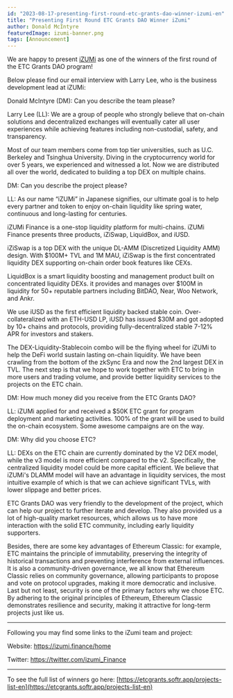 ```yaml
---
id: "2023-08-17-presenting-first-round-etc-grants-dao-winner-izumi-en"
title: "Presenting First Round ETC Grants DAO Winner iZumi"
author: Donald McIntyre
featuredImage: izumi-banner.png
tags: [Announcement]
---
```


We are happy to present [iZUMi](https://etcgrants.softr.app/project-details-en?recordId=recAgWpIfely1Btoc) as one of the winners of the first round of the ETC Grants DAO program!

Below please find our email interview with Larry Lee, who is the business development lead at iZUMi:

Donald McIntyre (DM): Can you describe the team please?

Larry Lee (LL): We are a group of people who strongly believe that on-chain solutions and decentralized exchanges will eventually cater all user experiences while achieving features including non-custodial, safety, and transparency. 

Most of our team members come from top tier universities, such as U.C. Berkeley and Tsinghua University. Diving in the cryptocurrency world for over 5 years, we experienced and witnessed a lot. Now we are distributed all over the world, dedicated to building a top DEX on multiple chains.

DM: Can you describe the project please?

LL: As our name “iZUMi” in Japanese signifies, our ultimate goal is to help every partner and token to enjoy on-chain liquidity like spring water, continuous and long-lasting for centuries.

iZUMi Finance is a one-stop liquidity platform for multi-chains. iZUMi Finance presents three products, iZiSwap, LiquidBox, and iUSD.

iZiSwap is a top DEX with the unique DL-AMM (Discretized Liquidity AMM) design. With $100M+ TVL and 1M MAU, iZiSwap is the first concentrated liquidity DEX supporting on-chain order book features like CEXs.

LiquidBox is a smart liquidity boosting and management product built on concentrated liquidity DEXs. it provides and manages over $100M in liquidity for 50+ reputable partners including BitDAO, Near, Woo Network, and Ankr.

We use iUSD as the first efficient liquidity backed stable coin. Over-collateralized with an ETH-USD LP, iUSD has issued $30M and got adopted by 10+ chains and protocols, providing fully-decentralized stable 7-12% APR for investors and stakers.

The DEX-Liquidity-Stablecoin combo will be the flying wheel for iZUMi to help the DeFi world sustain lasting on-chain liquidity. We have been crawling from the bottom of the zkSync Era and now the 2nd largest DEX in TVL. The next step is that we hope to work together with ETC to bring in more users and trading volume, and provide better liquidity services to the projects on the ETC chain.

DM: How much money did you receive from the ETC Grants DAO?

LL: iZUMi applied for and received a $50K ETC grant for program deployment and marketing activities. 100% of the grant will be used to build the on-chain ecosystem. Some awesome campaigns are on the way.
 
DM: Why did you choose ETC?

LL: DEXs on the ETC chain are currently dominated by the V2 DEX model, while the v3 model is more efficient compared to the v2. Specifically, the centralized liquidity model could be more capital efficient. We believe that iZUMi's DLAMM model will have an advantage in liquidity services, the most intuitive example of which is that we can achieve significant TVLs, with lower slippage and better prices.

ETC Grants DAO was very friendly to the development of the project, which can help our project to further iterate and develop. They also provided us a lot of high-quality market resources, which allows us to have more interaction with the solid ETC community, including early liquidity supporters. 

Besides, there are some key advantages of Ethereum Classic: for example, ETC maintains the principle of immutability, preserving the integrity of historical transactions and preventing interference from external influences. It is also a community-driven governance, we all know that Ethereum Classic relies on community governance, allowing participants to propose and vote on protocol upgrades, making it more democratic and inclusive. Last but not least, security is one of the primary factors why we chose ETC. By adhering to the original principles of Ethereum, Ethereum Classic demonstrates resilience and security, making it attractive for long-term projects just like us.

---

Following you may find some links to the iZumi team and project: 

Website: https://izumi.finance/home

Twitter: https://twitter.com/izumi_Finance

---

To see the full list of winners go here: [https://etcgrants.softr.app/projects-list-en](https://etcgrants.softr.app/projects-list-en)
